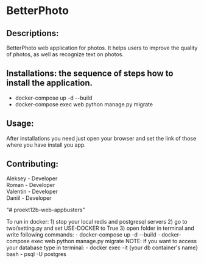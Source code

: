 # BetterPhoto
## Descriptions:
BetterPhoto web application for photos. It helps users to improve the quality of photos, as well as recognize text on photos.
## Installations: the sequence of steps how to install the application.
- docker-compose up -d --build  
- docker-compose exec web python manage.py migrate
## Usage:
After installations you need just open your browser and set the link of those where you have install you app.

## Contributing:
Aleksey - Developer  
Roman - Developer  
Valentin - Developer  
Daniil - Developer  

"# proekt12b-web-appbusters" 

To run in docker:
    1) stop your local redis and postgresql servers
    2) go to two/setting.py and set USE-DOCKER to True
    3) open folder in terminal and write following commands:
        - docker-compose up -d --build
        - docker-compose exec web python manage.py migrate
    NOTE: if you want to access your database type in terminal:
        - docker exec -it {your db container's name} bash
        - psql -U postgres
